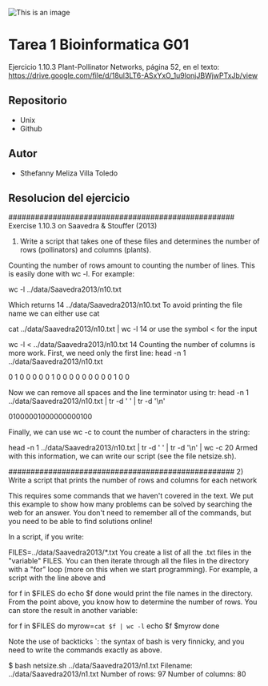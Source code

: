 ![This is an image](https://upload.wikimedia.org/wikipedia/commons/f/fc/Logo-ikiam-.png)
# Tarea 1 Bioinformatica G01
Ejercicio 1.10.3 Plant-Pollinator Networks, página 52, en el texto:
<https://drive.google.com/file/d/18ul3LT6-ASxYxO_1u9lonjJBWjwPTxJb/view>
## Repositorio
- Unix
- Github
## Autor
* Sthefanny Meliza Villa Toledo
## Resolucion del ejercicio
###################################################
Exercise 1.10.3 on Saavedra & Stouffer (2013)
1) Write a script that takes one of these files and determines the number of rows (pollinators) and columns (plants).

Counting the number of rows amount to counting the number of lines. This is easily done with
wc -l. For example:

wc -l ../data/Saavedra2013/n10.txt 

Which returns 14 ../data/Saavedra2013/n10.txt
To avoid printing the file name we can either use cat

cat ../data/Saavedra2013/n10.txt | wc -l 14  or use the symbol < for the input

wc -l < ../data/Saavedra2013/n10.txt  14
Counting the number of columns is more work.
First, we need only the first line:
head -n 1 ../data/Saavedra2013/n10.txt

0 1 0 0 0 0 0 1 0 0 0 0 0 0 0 0 0 1 0 0

Now we can remove all spaces and the line terminator using tr:
head -n 1 ../data/Saavedra2013/n10.txt | tr -d ' ' | tr -d '\n'

01000001000000000100

Finally, we can use wc -c to count the number of characters in the string:

head -n 1 ../data/Saavedra2013/n10.txt | tr -d ' ' | tr -d '\n' | wc -c 20
 Armed with this information, we can write our script (see the file netsize.sh).

###################################################
2) Write a script that prints the number of rows and columns for each network

This requires some commands that we haven't covered in the text. We put this example to show how many problems can be solved by searching the web for an answer. You don't need to remember all of the commands, but you need to be able to find solutions online!

In a script, if you write:

FILES=../data/Saavedra2013/*.txt
You create a list of all the .txt files in the "variable" FILES. You can then iterate through
all the files in the directory with a "for" loop (more on this when we start programming).
For example, a script with the line above and

for f in $FILES
do
    echo $f
done
would print the file names in the directory.
From the point above, you know how to determine
the number of rows. You can store the result in
another variable:

for f in $FILES do
    myrow=`cat $f | wc -l`
    echo $f $myrow
done

Note the use of backticks `: the syntax of bash is
very finnicky, and you need to write the commands
exactly as above.

$ bash netsize.sh ../data/Saavedra2013/n1.txt
Filename: ../data/Saavedra2013/n1.txt
Number of rows: 97
Number of columns: 80

